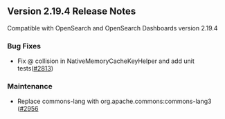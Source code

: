 ## Version 2.19.4 Release Notes

Compatible with OpenSearch and OpenSearch Dashboards version 2.19.4

### Bug Fixes
* Fix @ collision in NativeMemoryCacheKeyHelper and add unit tests([#2813](https://github.com/opensearch-project/k-NN/pull/2813))

### Maintenance
*  Replace commons-lang with org.apache.commons:commons-lang3 ([#2956](https://github.com/opensearch-project/k-NN/pull/2956)
